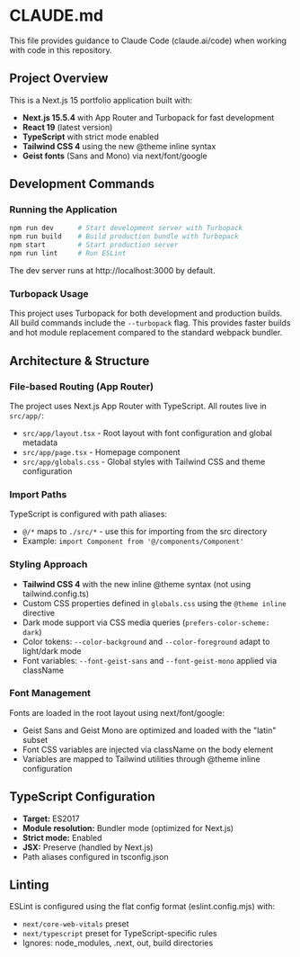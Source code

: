 # CLAUDE.md

This file provides guidance to Claude Code (claude.ai/code) when working with code in this repository.

## Project Overview

This is a Next.js 15 portfolio application built with:
- **Next.js 15.5.4** with App Router and Turbopack for fast development
- **React 19** (latest version)
- **TypeScript** with strict mode enabled
- **Tailwind CSS 4** using the new @theme inline syntax
- **Geist fonts** (Sans and Mono) via next/font/google

## Development Commands

### Running the Application
```bash
npm run dev      # Start development server with Turbopack
npm run build    # Build production bundle with Turbopack
npm start        # Start production server
npm run lint     # Run ESLint
```

The dev server runs at http://localhost:3000 by default.

### Turbopack Usage
This project uses Turbopack for both development and production builds. All build commands include the `--turbopack` flag. This provides faster builds and hot module replacement compared to the standard webpack bundler.

## Architecture & Structure

### File-based Routing (App Router)
The project uses Next.js App Router with TypeScript. All routes live in `src/app/`:
- `src/app/layout.tsx` - Root layout with font configuration and global metadata
- `src/app/page.tsx` - Homepage component
- `src/app/globals.css` - Global styles with Tailwind CSS and theme configuration

### Import Paths
TypeScript is configured with path aliases:
- `@/*` maps to `./src/*` - use this for importing from the src directory
- Example: `import Component from '@/components/Component'`

### Styling Approach
- **Tailwind CSS 4** with the new inline @theme syntax (not using tailwind.config.ts)
- Custom CSS properties defined in `globals.css` using the `@theme inline` directive
- Dark mode support via CSS media queries (`prefers-color-scheme: dark`)
- Color tokens: `--color-background` and `--color-foreground` adapt to light/dark mode
- Font variables: `--font-geist-sans` and `--font-geist-mono` applied via className

### Font Management
Fonts are loaded in the root layout using next/font/google:
- Geist Sans and Geist Mono are optimized and loaded with the "latin" subset
- Font CSS variables are injected via className on the body element
- Variables are mapped to Tailwind utilities through @theme inline configuration

## TypeScript Configuration

- **Target:** ES2017
- **Module resolution:** Bundler mode (optimized for Next.js)
- **Strict mode:** Enabled
- **JSX:** Preserve (handled by Next.js)
- Path aliases configured in tsconfig.json

## Linting

ESLint is configured using the flat config format (eslint.config.mjs) with:
- `next/core-web-vitals` preset
- `next/typescript` preset for TypeScript-specific rules
- Ignores: node_modules, .next, out, build directories
